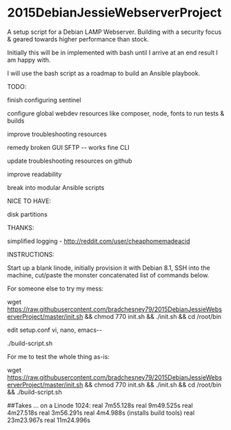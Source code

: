 # 2015DebianJessieWebserverProject
A setup script for a Debian LAMP Webserver.
Building with a security focus & geared towards higher performance than stock.


Initially this will be in implemented with bash until I arrive at an end result I am happy with.

I will use the bash script as a roadmap to build an Ansible playbook.


TODO:

finish configuring sentinel

configure global webdev resources like composer, node, fonts to run tests & builds

improve troubleshooting resources

remedy broken GUI SFTP -- works fine CLI

update troubleshooting resources on github

improve readability

break into modular Ansible scripts


NICE TO HAVE:

disk partitions

THANKS:

simplified logging - http://reddit.com/user/cheaphomemadeacid


INSTRUCTIONS:

Start up a blank linode, initially provision it with Debian 8.1, SSH into the machine, cut/paste the monster concatenated list of commands below.

For someone else to try my mess:

wget https://raw.githubusercontent.com/bradchesney79/2015DebianJessieWebserverProject/master/init.sh && chmod 770 init.sh && ./init.sh && cd /root/bin

edit setup.conf vi, nano, emacs--

./build-script.sh

For me to test the whole thing as-is:

wget https://raw.githubusercontent.com/bradchesney79/2015DebianJessieWebserverProject/master/init.sh && chmod 770 init.sh && ./init.sh && cd /root/bin && ./build-script.sh

##Takes ... on a Linode 1024:
real    7m55.128s
real    9m49.525s
real    4m27.518s
real    3m56.291s
real    4m4.988s
(installs build tools)
real   23m23.967s
real   11m24.996s